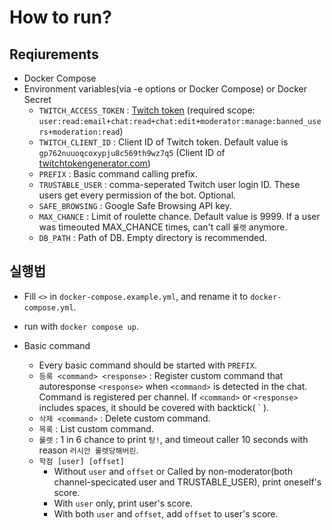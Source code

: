 How to run?
===

Reqiurements
---
- Docker Compose
- Environment variables(via -e options or Docker Compose) or Docker Secret
    - `TWITCH_ACCESS_TOKEN` : [Twitch token](https://twitchtokengenerator.com/quick/qONuuotkyB) (required scope: `user:read:email+chat:read+chat:edit+moderator:manage:banned_users+moderation:read`)
    - `TWITCH_CLIENT_ID` : Client ID of Twitch token. Default value is `gp762nuuoqcoxypju8c569th9wz7q5`
     (Client ID of [twitchtokengenerator.com]())
    - `PREFIX` : Basic command calling prefix.
    - `TRUSTABLE_USER` : comma-seperated Twitch user login ID. These users get every permission of the bot. Optional.
    - `SAFE_BROWSING` : Google Safe Browsing API key.
    - `MAX_CHANCE` : Limit of roulette chance. Default value is 9999. If a user was timeouted MAX_CHANCE times, can't
      call `룰렛` anymore.
    - `DB_PATH` : Path of DB. Empty directory is recommended.

실행법
---
- Fill `<>` in `docker-compose.example.yml`, and rename it to `docker-compose.yml`.
- run with `docker compose up`.

- Basic command
    - Every basic command should be started with `PREFIX`.
    - `등록 <command> <response>` : Register custom command that autoresponse `<response>` when `<command>` is detected in the chat. Command is registered per channel. If `<command>` or `<response>` includes spaces, it should be covered with backtick( \` ).
    - `삭제 <command>` : Delete custom command.
    - `목록` : List custom command.
    - `룰렛` : 1 in 6 chance to print `탕!`, and timeout caller 10 seconds with reason `러시안 룰렛당해버린`.
    - `학점 [user] [offset]`
        - Without `user` and `offset` or Called by non-moderator(both channel-specicated user and TRUSTABLE_USER), print oneself's score.
        - With `user` only, print user's score.
        - With both `user` and `offset`, add `offset` to user's score.